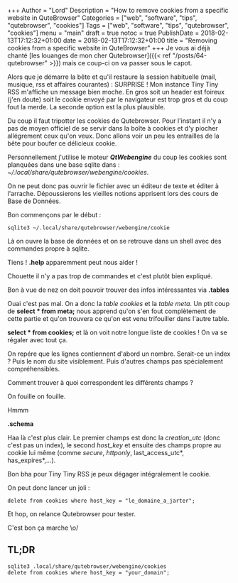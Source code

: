 +++
Author = "Lord"
Description = "How to remove cookies from a specific website in QuteBrowser"
Categories = ["web", "software", "tips", "qutebrowser", "cookies"]
Tags = ["web", "software", "tips", "qutebrowser", "cookies"]
menu = "main"
draft = true
notoc = true
PublishDate = 2018-02-13T17:12:32+01:00
date = 2018-02-13T17:12:32+01:00
title = "Removing cookies from a specific website in QuteBrowser"
+++
Je vous ai déjà chanté [les louanges de mon cher Qutebrowser]({{< ref "/posts/64-qutebrowser" >}}) mais ce coup-ci on va passer sous le capot.

Alors que je démarre la bête et qu'il restaure la session habituelle (mail, musique, rss et affaires courantes) : SURPRISE !
Mon instance Tiny Tiny RSS m'affiche un message bien moche.
En gros soit un header est foireux (j'en doute) soit le cookie envoyé par le navigateur est trop gros et du coup fout la merde.
La seconde option est la plus plausible.

Du coup il faut tripotter les cookies de Qutebrowser.
Pour l'instant il n'y a pas de moyen officiel de se servir dans la boîte à cookies et d'y piocher allégrement ceux qu'on veux.
Donc allons voir un peu les entrailles de la bête pour boufer ce délicieux cookie.

Personnellement j'utilise le moteur ***QtWebengine*** du coup les cookies sont planquées dans une base sqlite dans : *~/.local/share/qutebrowser/webengine/cookies*.

On ne peut donc pas ouvrir le fichier avec un éditeur de texte et éditer à l'arrache.
Dépoussierons les vieilles notions apprisent lors des cours de Base de Données.

Bon commençons par le début :

    sqlite3 ~/.local/share/qutebrowser/webengine/cookie

Là on ouvre la base de données et on se retrouve dans un shell avec des commandes propre à sqlite.

Tiens ! **.help** apparemment peut nous aider !

Chouette il n'y a pas trop de commandes et c'est plutôt bien expliqué.

Bon à vue de nez on doit pouvoir trouver des infos intéressantes via **.tables**

Ouai c'est pas mal.
On a donc la *table cookies* et la *table meta*.
Un ptit coup de **select * from meta;** nous apprend qu'on s'en fout complètement de cette partie et qu'on trouvera ce qu'on est venu trifouiller dans l'autre table.

**select * from cookies;** et là on voit notre longue liste de cookies !
On va se régaler avec tout ça.

On repére que les lignes contiennent d'abord un nombre.
Serait-ce un index ?
Puis le nom du site visiblement.
Puis d'autres champs pas spécialement compréhensibles.

Comment trouver à quoi correspondent les différents champs ?

On fouille on fouille.

Hmmm

**.schema**

Haa là c'est plus clair.
Le premier champs est donc la *creation_utc* (donc c'est pas un index), le second *host_key* et ensuite des champs propre au cookie lui même (comme *secure*, *httponly*, last_access_utc*, has_expires*,…).

Bon bha pour Tiny Tiny RSS je peux dégager intégralement le cookie.

On peut donc lancer un joli :

    delete from cookies where host_key = "le_domaine_a_jarter";

Et hop, on relance Qutebrowser pour tester.

C'est bon ça marche \o/

## TL;DR

    sqlite3 .local/share/qutebrowser/webengine/cookies
    delete from cookies where host_key = "your_domain";

